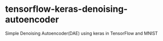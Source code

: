 # tensorflow-keras-denoising-autoencoder
Simple Denoising Autoencoder(DAE) using keras in TensorFlow and MNIST
